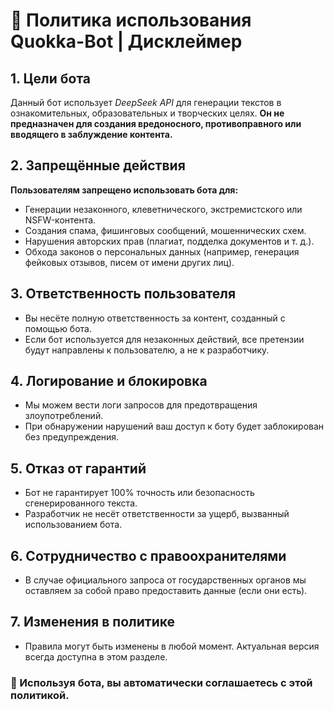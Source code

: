 # 📜 Политика использования Quokka-Bot | Дисклеймер

## 1. Цели бота

Данный бот использует *DeepSeek API* для генерации текстов в ознакомительных, образовательных и творческих целях. **Он не предназначен для создания вредоносного, противоправного или вводящего в заблуждение контента.**

## 2. Запрещённые действия

**Пользователям запрещено использовать бота для:**
* Генерации незаконного, клеветнического, экстремистского или NSFW-контента.
* Создания спама, фишинговых сообщений, мошеннических схем.
* Нарушения авторских прав (плагиат, подделка документов и т. д.).
* Обхода законов о персональных данных (например, генерация фейковых отзывов, писем от имени других лиц).

## 3. Ответственность пользователя
* Вы несёте полную ответственность за контент, созданный с помощью бота.
* Если бот используется для незаконных действий, все претензии будут направлены к пользователю, а не к разработчику.

## 4. Логирование и блокировка
* Мы можем вести логи запросов для предотвращения злоупотреблений.
* При обнаружении нарушений ваш доступ к боту будет заблокирован без предупреждения.

## 5. Отказ от гарантий
* Бот не гарантирует 100% точность или безопасность сгенерированного текста.
* Разработчик не несёт ответственности за ущерб, вызванный использованием бота.

## 6. Сотрудничество с правоохранителями
* В случае официального запроса от государственных органов мы оставляем за собой право предоставить данные (если они есть).

## 7. Изменения в политике
* Правила могут быть изменены в любой момент. Актуальная версия всегда доступна в этом разделе.

### 🔹 Используя бота, вы автоматически соглашаетесь с этой политикой.